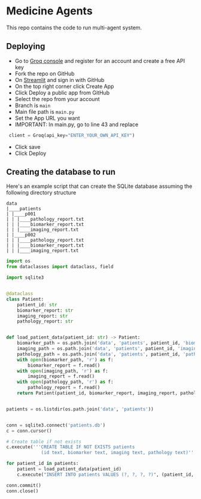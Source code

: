 # Medicine Agents

This repo contains the code to run multi-agent system.


## Deploying

- Go to [Groq console](https://console.groq.com/playground) and register for an account and create a free API key
- Fork the repo on GitHub
- On [Streamlit](https://share.streamlit.io) and sign in with GitHub
- On the top right corner click Create App
- Click Deploy a public app from GitHub
- Select the repo from your account
- Branch is `main`
- Main file path is `main.py`
- Set the App URL you want
- IMPORTANT: In main.py, go to line 43 and replace
 ```python
  client = Groq(api_key="ENTER_YOUR_OWN_API_KEY")
```
- Click save
- Click Deploy


## Creating the database to run

Here's an example script that can create the SQLite database assuming the following directory structure

```text
data
|____patients
| |____p001
| | |____pathology_report.txt
| | |____biomarker_report.txt
| | |____imaging_report.txt
| |____p002
| | |____pathology_report.txt
| | |____biomarker_report.txt
| | |____imaging_report.txt
```



```python
import os
from dataclasses import dataclass, field

import sqlite3


@dataclass
class Patient:
    patient_id: str
    biomarker_report: str
    imaging_report: str
    pathology_report: str


def load_patient_data(patient_id: str) -> Patient:
    biomarker_path = os.path.join('data', 'patients', patient_id, 'biomarker_report.txt')
    imaging_path = os.path.join('data', 'patients', patient_id, 'imaging_report.txt')
    pathology_path = os.path.join('data', 'patients', patient_id, 'pathology_report.txt')
    with open(biomarker_path, 'r') as f:
        biomarker_report = f.read()
    with open(imaging_path, 'r') as f:
        imaging_report = f.read()
    with open(pathology_path, 'r') as f:
        pathology_report = f.read()
    return Patient(patient_id, biomarker_report, imaging_report, pathology_report)


patients = os.listdir(os.path.join('data', 'patients'))


conn = sqlite3.connect('patients.db')
c = conn.cursor()

# Create table if not exists
c.execute('''CREATE TABLE IF NOT EXISTS patients
             (id text, biomarker text, imaging text, pathology text)''')

for patient_id in patients:
    patient = load_patient_data(patient_id)
    c.execute("INSERT INTO patients VALUES (?, ?, ?, ?)", (patient_id, patient.biomarker_report, patient.imaging_report, patient.pathology_report))

conn.commit()
conn.close()


```
